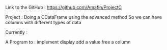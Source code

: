 Link to the GitHub : https://github.com/Amafin/ProjectC


Project :
Doing a CDataFrame using the advanced method
So we can have columns with different types of data

Currently :

 A Program to : 
implement
display
add a value
free a column
